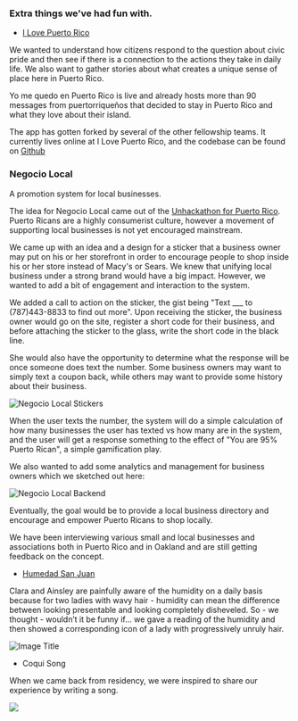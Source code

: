 ### Extra things we've had fun with.


* [I Love Puerto Rico](http://www.ilovepuertorico.org/)

We wanted to understand how citizens respond to the question about civic pride and then see if there is a connection to the actions they take in daily life. We also want to gather stories about what creates a unique sense of place here in Puerto Rico.

Yo me quedo en Puerto Rico is live and already hosts more than 90 messages from puertorriqueños that decided to stay in Puerto Rico and what they love about their island.

The app has gotten forked by several of the other fellowship teams. It currently lives online at I Love Puerto Rico, and the codebase can be found on [Github](https://github.com/CoquiCoders/ilovepr)

### **Negocio Local**

A promotion system for local businesses.

The idea for Negocio Local came out of the [Unhackathon for Puerto Rico](http://coquicoders.org/unhackathon-for-puerto-rico-san-francisco-side). Puerto Ricans are a highly consumerist culture, however a movement of supporting local businesses is not yet encouraged mainstream.

We came up with an idea and a design for a sticker that a business owner may put on his or her storefront in order to encourage people to shop inside his or her store instead of Macy's or Sears. We knew that unifying local business under a strong brand would have a big impact. However, we wanted to add a bit of engagement and interaction to the system.

We added a call to action on the sticker, the gist being "Text ___ to (787)443-8833 to find out more". Upon receiving the sticker, the business owner would go on the site, register a short code for their business, and before attaching the sticker to the glass, write the short code in the black line.

She would also have the opportunity to determine what the response will be once someone does text the number. Some business owners may want to simply text a coupon back, while others may want
to provide some history about their business.

![Negocio Local Stickers](https://dl.dropboxusercontent.com/u/1009233/Negocio%20Local/2014-04-26%2019.14.59.jpg)

When the user texts the number, the system will do a simple calculation of how many businesses the user has texted vs how many are in the system, and the user will get a response something to the effect of "You are 95% Puerto Rican", a simple gamification play.

We also wanted to add some analytics and management for business owners which we sketched out here:

![Negocio Local Backend](https://dl.dropboxusercontent.com/u/1009233/Negocio%20Local/2014-04-26%2019.15.10.jpg)

Eventually, the goal would be to provide a local business directory and encourage and empower Puerto Ricans to shop locally.

We have been interviewing various small and local businesses and associations both in Puerto Rico and in Oakland and are still getting feedback on the concept.



* [Humedad San Juan](http://humedadsanjuan.com)

Clara and Ainsley are painfully aware of the humidity on a daily basis because for two ladies with wavy hair - humidity can mean the difference between looking presentable and looking completely disheveled. So - we thought - wouldn’t it be funny if… we gave a reading of the humidity and then showed a corresponding icon of a lady with progressively unruly hair.

![Image Title](https://dl.dropboxusercontent.com/u/7894148/Chronicles/humedad-sanjuan.jpg)


* Coqui Song

When we came back from residency, we were inspired to share our experience by writing a song.


<a href="https:vimeo.com/97990247" target="_blank"><img src="http://i.vimeocdn.com/video/478559592_640.jpg"/></a>
